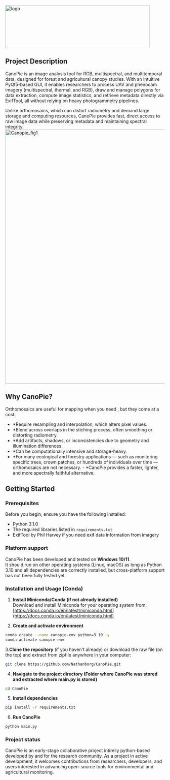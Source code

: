 <img width="456" height="135" alt="logo" src="https://github.com/user-attachments/assets/8cf3f529-817b-45cb-b9ce-0315d12cea37" />

## Project Description
CanoPie is an image analysis tool for RGB, multispectral, and multitemporal data, designed for forest and agricultural canopy studies. With an intuitive PyQt5-based GUI, it enables researchers to process UAV and phenocam imagery (multispectral, thermal, and RGB), draw and manage polygons for data extraction, compute image statistics, and retrieve metadata directly via ExifTool,  all without relying on heavy photogrammetry pipelines.

Unlike orthomosaics, which can distort radiometry and demand large storage and computing resources, CanoPie provides fast, direct access to raw image data while preserving metadata and maintaining spectral integrity.
<img width="800" height="800" alt="Canopie_fig1" src="https://github.com/user-attachments/assets/02aac60c-c71c-42b0-8d3c-acd9f4233f0d" />

## Why CanoPie?
Orthomosaics are useful for mapping when you need , but they come at a cost:
-   *Require resampling and interpolation, which alters pixel values.
-   *Blend across overlaps in the stiching process, often smoothing or distorting radiometry.
-   *Add artifacts, shadows, or inconsistencies due to geometry and illumination differences.
-   *Can be computationally intensive and storage-heavy.
-   *For many ecological and forestry applications — such as monitoring specific trees, crown patches, or hundreds of individuals over time — orthomosaics are not necessary. -   *CanoPie provides a faster, lighter, and more spectrally faithful alternative.

## Getting Started

### Prerequisites
Before you begin, ensure you have the following installed:
*   Python 3.1.0
*   The required libraries listed in `requirements.txt`
*   ExifTool by Phil Harvey if you need exif data information from imagery
### Platform support
CanoPie has been developed and tested on **Windows 10/11**.  
It should run on other operating systems (Linux, macOS) as long as Python 3.10 and all dependencies are correctly installed, but cross-platform support has not been fully tested yet.  

### Installation and Usage (Conda)

1. **Install Miniconda/Conda (if not already installed)**  
   Download and install Miniconda for your operating system from:  
   [https://docs.conda.io/en/latest/miniconda.html](https://docs.conda.io/en/latest/miniconda.html)  

2. **Create and activate environment**
```sh
conda create --name canopie-env python=3.10 -y
conda activate canopie-env
```
3.**Clone the repository** (if you haven't already) or download the raw file (on the top) and extract from zipfile
anywhere in your computer:
```sh
git clone https://github.com/Nathanborg/CanoPie.git
```
4. **Navigate to the project directory (Folder where CanoPie was stored and extracted where main.py is stored)**
```sh
cd CanoPie
```
5. **Install dependencies**
```sh
pip install -r requirements.txt
```
6. **Run CanoPie**
```sh
python main.py
```

### Project status
CanoPie is an early-stage collaborative project intirelly python-based developed by and for the research community. 
As a project in active development, it welcomes contributions from researchers, developers, 
and users interested in advancing open-source tools for environmental and agricultural monitoring.







